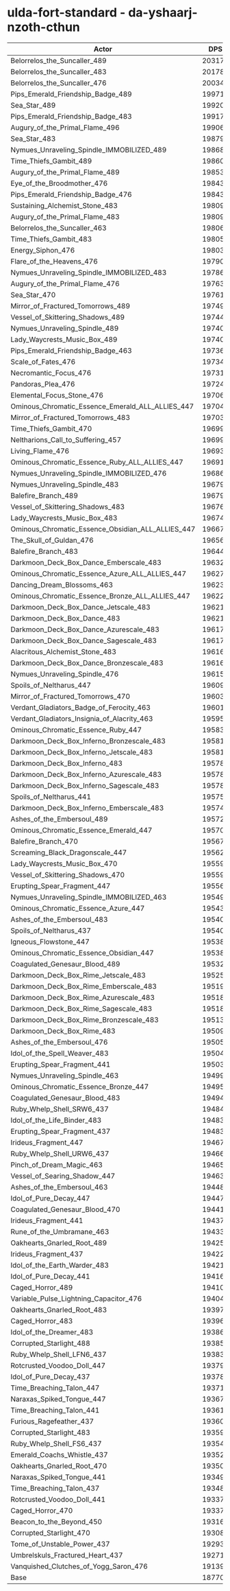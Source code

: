 # ulda-fort-standard - da-yshaarj-nzoth-cthun
| Actor | DPS | Increase |
|---|:---:|:---:|
|Belorrelos_the_Suncaller_489|203176|8.24%|
|Belorrelos_the_Suncaller_483|201782|7.50%|
|Belorrelos_the_Suncaller_476|200343|6.73%|
|Pips_Emerald_Friendship_Badge_489|199710|6.40%|
|Sea_Star_489|199209|6.13%|
|Pips_Emerald_Friendship_Badge_483|199173|6.11%|
|Augury_of_the_Primal_Flame_496|199060|6.05%|
|Sea_Star_483|198799|5.91%|
|Nymues_Unraveling_Spindle_IMMOBILIZED_489|198688|5.85%|
|Time_Thiefs_Gambit_489|198603|5.81%|
|Augury_of_the_Primal_Flame_489|198533|5.77%|
|Eye_of_the_Broodmother_476|198434|5.72%|
|Pips_Emerald_Friendship_Badge_476|198434|5.72%|
|Sustaining_Alchemist_Stone_483|198098|5.54%|
|Augury_of_the_Primal_Flame_483|198096|5.54%|
|Belorrelos_the_Suncaller_463|198062|5.52%|
|Time_Thiefs_Gambit_483|198055|5.51%|
|Energy_Siphon_476|198038|5.50%|
|Flare_of_the_Heavens_476|197909|5.44%|
|Nymues_Unraveling_Spindle_IMMOBILIZED_483|197865|5.41%|
|Augury_of_the_Primal_Flame_476|197632|5.29%|
|Sea_Star_470|197613|5.28%|
|Mirror_of_Fractured_Tomorrows_489|197490|5.21%|
|Vessel_of_Skittering_Shadows_489|197444|5.19%|
|Nymues_Unraveling_Spindle_489|197403|5.17%|
|Lady_Waycrests_Music_Box_489|197400|5.16%|
|Pips_Emerald_Friendship_Badge_463|197366|5.15%|
|Scale_of_Fates_476|197347|5.14%|
|Necromantic_Focus_476|197317|5.12%|
|Pandoras_Plea_476|197247|5.08%|
|Elemental_Focus_Stone_476|197060|4.98%|
|Ominous_Chromatic_Essence_Emerald_ALL_ALLIES_447|197043|4.97%|
|Mirror_of_Fractured_Tomorrows_483|197033|4.97%|
|Time_Thiefs_Gambit_470|196997|4.95%|
|Neltharions_Call_to_Suffering_457|196990|4.95%|
|Living_Flame_476|196935|4.92%|
|Ominous_Chromatic_Essence_Ruby_ALL_ALLIES_447|196910|4.90%|
|Nymues_Unraveling_Spindle_IMMOBILIZED_476|196864|4.88%|
|Nymues_Unraveling_Spindle_483|196796|4.84%|
|Balefire_Branch_489|196793|4.84%|
|Vessel_of_Skittering_Shadows_483|196768|4.83%|
|Lady_Waycrests_Music_Box_483|196746|4.82%|
|Ominous_Chromatic_Essence_Obsidian_ALL_ALLIES_447|196671|4.78%|
|The_Skull_of_Guldan_476|196561|4.72%|
|Balefire_Branch_483|196443|4.65%|
|Darkmoon_Deck_Box_Dance_Emberscale_483|196322|4.59%|
|Ominous_Chromatic_Essence_Azure_ALL_ALLIES_447|196279|4.57%|
|Dancing_Dream_Blossoms_463|196239|4.55%|
|Ominous_Chromatic_Essence_Bronze_ALL_ALLIES_447|196224|4.54%|
|Darkmoon_Deck_Box_Dance_Jetscale_483|196215|4.53%|
|Darkmoon_Deck_Box_Dance_483|196210|4.53%|
|Darkmoon_Deck_Box_Dance_Azurescale_483|196179|4.51%|
|Darkmoon_Deck_Box_Dance_Sagescale_483|196171|4.51%|
|Alacritous_Alchemist_Stone_483|196167|4.51%|
|Darkmoon_Deck_Box_Dance_Bronzescale_483|196167|4.51%|
|Nymues_Unraveling_Spindle_476|196156|4.50%|
|Spoils_of_Neltharus_447|196094|4.47%|
|Mirror_of_Fractured_Tomorrows_470|196037|4.44%|
|Verdant_Gladiators_Badge_of_Ferocity_463|196017|4.43%|
|Verdant_Gladiators_Insignia_of_Alacrity_463|195951|4.39%|
|Ominous_Chromatic_Essence_Ruby_447|195830|4.33%|
|Darkmoon_Deck_Box_Inferno_Bronzescale_483|195816|4.32%|
|Darkmoon_Deck_Box_Inferno_Jetscale_483|195815|4.32%|
|Darkmoon_Deck_Box_Inferno_483|195787|4.31%|
|Darkmoon_Deck_Box_Inferno_Azurescale_483|195786|4.30%|
|Darkmoon_Deck_Box_Inferno_Sagescale_483|195785|4.30%|
|Spoils_of_Neltharus_441|195758|4.29%|
|Darkmoon_Deck_Box_Inferno_Emberscale_483|195747|4.28%|
|Ashes_of_the_Embersoul_489|195722|4.27%|
|Ominous_Chromatic_Essence_Emerald_447|195705|4.26%|
|Balefire_Branch_470|195672|4.24%|
|Screaming_Black_Dragonscale_447|195621|4.22%|
|Lady_Waycrests_Music_Box_470|195599|4.21%|
|Vessel_of_Skittering_Shadows_470|195597|4.20%|
|Erupting_Spear_Fragment_447|195561|4.18%|
|Nymues_Unraveling_Spindle_IMMOBILIZED_463|195497|4.15%|
|Ominous_Chromatic_Essence_Azure_447|195431|4.12%|
|Ashes_of_the_Embersoul_483|195409|4.10%|
|Spoils_of_Neltharus_437|195406|4.10%|
|Igneous_Flowstone_447|195388|4.09%|
|Ominous_Chromatic_Essence_Obsidian_447|195385|4.09%|
|Coagulated_Genesaur_Blood_489|195322|4.06%|
|Darkmoon_Deck_Box_Rime_Jetscale_483|195253|4.02%|
|Darkmoon_Deck_Box_Rime_Emberscale_483|195191|3.99%|
|Darkmoon_Deck_Box_Rime_Azurescale_483|195181|3.98%|
|Darkmoon_Deck_Box_Rime_Sagescale_483|195180|3.98%|
|Darkmoon_Deck_Box_Rime_Bronzescale_483|195131|3.96%|
|Darkmoon_Deck_Box_Rime_483|195097|3.94%|
|Ashes_of_the_Embersoul_476|195057|3.92%|
|Idol_of_the_Spell_Weaver_483|195045|3.91%|
|Erupting_Spear_Fragment_441|195031|3.90%|
|Nymues_Unraveling_Spindle_463|194990|3.88%|
|Ominous_Chromatic_Essence_Bronze_447|194951|3.86%|
|Coagulated_Genesaur_Blood_483|194949|3.86%|
|Ruby_Whelp_Shell_SRW6_437|194844|3.80%|
|Idol_of_the_Life_Binder_483|194837|3.80%|
|Erupting_Spear_Fragment_437|194834|3.80%|
|Irideus_Fragment_447|194672|3.71%|
|Ruby_Whelp_Shell_URW6_437|194668|3.71%|
|Pinch_of_Dream_Magic_463|194651|3.70%|
|Vessel_of_Searing_Shadow_447|194631|3.69%|
|Ashes_of_the_Embersoul_463|194484|3.61%|
|Idol_of_Pure_Decay_447|194472|3.60%|
|Coagulated_Genesaur_Blood_470|194412|3.57%|
|Irideus_Fragment_441|194376|3.55%|
|Rune_of_the_Umbramane_463|194338|3.53%|
|Oakhearts_Gnarled_Root_489|194254|3.49%|
|Irideus_Fragment_437|194221|3.47%|
|Idol_of_the_Earth_Warder_483|194219|3.47%|
|Idol_of_Pure_Decay_441|194168|3.44%|
|Caged_Horror_489|194104|3.41%|
|Variable_Pulse_Lightning_Capacitor_476|194047|3.38%|
|Oakhearts_Gnarled_Root_483|193974|3.34%|
|Caged_Horror_483|193965|3.33%|
|Idol_of_the_Dreamer_483|193869|3.28%|
|Corrupted_Starlight_488|193859|3.28%|
|Ruby_Whelp_Shell_LFN6_437|193830|3.26%|
|Rotcrusted_Voodoo_Doll_447|193795|3.24%|
|Idol_of_Pure_Decay_437|193789|3.24%|
|Time_Breaching_Talon_447|193717|3.20%|
|Naraxas_Spiked_Tongue_447|193678|3.18%|
|Time_Breaching_Talon_441|193614|3.15%|
|Furious_Ragefeather_437|193604|3.14%|
|Corrupted_Starlight_483|193598|3.14%|
|Ruby_Whelp_Shell_FS6_437|193544|3.11%|
|Emerald_Coachs_Whistle_437|193528|3.10%|
|Oakhearts_Gnarled_Root_470|193507|3.09%|
|Naraxas_Spiked_Tongue_441|193491|3.08%|
|Time_Breaching_Talon_437|193481|3.08%|
|Rotcrusted_Voodoo_Doll_441|193377|3.02%|
|Caged_Horror_470|193376|3.02%|
|Beacon_to_the_Beyond_450|193161|2.91%|
|Corrupted_Starlight_470|193083|2.86%|
|Tome_of_Unstable_Power_437|192931|2.78%|
|Umbrelskuls_Fractured_Heart_437|192712|2.67%|
|Vanquished_Clutches_of_Yogg_Saron_476|191393|1.96%|
|Base|187706|0.00%|
